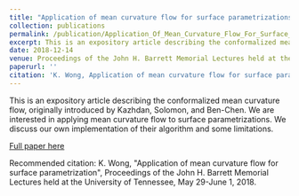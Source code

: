 ```yaml
---
title: "Application of mean curvature flow for surface parametrizations"
collection: publications
permalink: /publication/Application_Of_Mean_Curvature_Flow_For_Surface_Parametrizations
excerpt: This is an expository article describing the conformalized mean curvature flow, originally introduced by Kazhdan, Solomon, and Ben-Chen. We are interested in applying mean curvature flow to surface parametrizations. We discuss our own implementation of their algorithm and some limitations.
date: 2018-12-14
venue: Proceedings of the John H. Barrett Memorial Lectures held at the University of Tennessee
paperurl: ''
citation: 'K. Wong, Application of mean curvature flow for surface parametrization, Proceedings of the John H. Barrett Memorial Lectures held at the University of Tennessee, May 29-June 1, 2018.'
---
```

This is an expository article describing the conformalized mean curvature flow, originally introduced by Kazhdan, Solomon, and Ben-Chen. We are interested in applying mean curvature flow to surface parametrizations. We discuss our own implementation of their algorithm and some limitations.

[Full paper here](http://karrywong.github.io/files/Application_Of_Mean_Curvature_Flow_For_Surface_Parametrizations.pdf)

Recommended citation: K. Wong, "Application of mean curvature flow for surface parametrization", Proceedings of the John H. Barrett Memorial Lectures held at the University of Tennessee, May 29-June 1, 2018.
